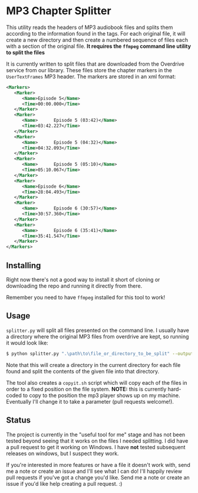 # MP3 Chapter Splitter

This utility reads the headers of MP3 audiobook files and splits them according to the information found in the tags. For each original file, it will create a new directory and then create a numbered sequence of files each with a section of the original file. **It requires the `ffmpeg` command line utility to split the files**

It is currently written to split files that are downloaded from the Overdrive service from our library.  These files store the chapter markers in the `UserTextFrames` MP3 header.  The markers are stored in an xml format:

```xml
<Markers>
   <Marker>
      <Name>Episode 5</Name>
      <Time>00:00.000</Time>
   </Marker>
   <Marker>
      <Name>      Episode 5 (03:42)</Name>
      <Time>03:42.227</Time>
   </Marker>
   <Marker>
      <Name>      Episode 5 (04:32)</Name>
      <Time>04:32.093</Time>
   </Marker>
   <Marker>
      <Name>      Episode 5 (05:10)</Name>
      <Time>05:10.067</Time>
   </Marker>
   <Marker>
      <Name>Episode 6</Name>
      <Time>28:04.493</Time>
   </Marker>
   <Marker>
      <Name>      Episode 6 (30:57)</Name>
      <Time>30:57.360</Time>
   </Marker>
   <Marker>
      <Name>      Episode 6 (35:41)</Name>
      <Time>35:41.547</Time>
   </Marker>
</Markers>
```



## Installing

Right now there's not a good way to install it short of cloning or downloading the repo and running it directly from there.  

Remember you need to have `ffmpeg` installed for this tool to work!  

## Usage

`splitter.py` will split all files presented on the command line.  I usually have a directory where the original MP3 files from overdrive are kept, so running it would look like:

```bash
$ python splitter.py ".\path\to\file_or_directory_to_be_split" --output-dir "C:\path\to\output_directory"
```

Note that this will create a directory in the current directory for each file found and split the contents of the given file into that directory.

The tool also creates a `copyit.sh` script which will copy each of the files in order to a fixed position on the file system. **NOTE:** this is currently hard-coded to copy to the position the mp3 player shows up on my machine.  Eventually I'll change it to take a parameter (pull requests welcome!).

## Status

The project is currently in the "useful tool for me" stage and has not been tested beyond seeing that it works on the files I needed splitting.  I did have a pull request to get it working on Windows.  I have **not** tested subsequent releases on windows, but I suspect they work. 

If you're interested in more features or have a file it doesn't work with, send me a note or create an issue and I'll see what I can do! I'll happily review pull requests if you've got a change you'd like.  Send me a note or create an issue if you'd like help creating a pull request. :)